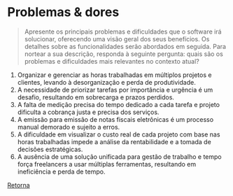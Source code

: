 # Problemas & dores

> Apresente os principais problemas e dificuldades que o software irá solucionar, oferecendo uma visão geral dos seus benefícios. Os detalhes sobre as funcionalidades serão abordados em seguida. Para nortear a sua descrição, responda à seguinte pergunta: quais são os problemas e dificuldades mais relevantes no contexto atual?

1. Organizar e gerenciar as horas trabalhadas em múltiplos projetos e clientes, levando à desorganização e perda de produtividade.
2. A necessidade de priorizar tarefas por importância e urgência é um desafio, resultando em sobrecarga e prazos perdidos.
3. A falta de medição precisa do tempo dedicado a cada tarefa e projeto dificulta a cobrança justa e precisa dos serviços.
4. A emissão para emissão de notas fiscais eletrônicas é um processo manual demorado e sujeito a erros.
5. A dificuldade em visualizar o custo real de cada projeto com base nas horas trabalhadas impede a análise da rentabilidade e a tomada de decisões estratégicas.
6. A ausência de uma solução unificada para gestão de trabalho e tempo força freelancers a usar múltiplas ferramentas, resultando em ineficiência e perda de tempo.

[Retorna](../README.md)
